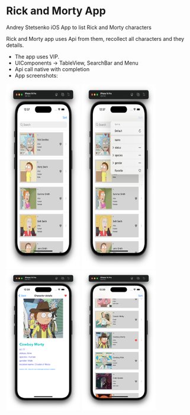 # Rick and Morty App
Andrey Stetsenko iOS App to list Rick and Morty characters

Rick and Morty app uses Api from them, recollect all characters and they details.
- The app uses VIP.
- UIComponents -> TableView, SearchBar and Menu
- Api call native with completion
- App screenshots:

<p align="left">
<img src="https://github.com/Andruxa7/RickAndMortyApp/blob/main/RickAndMorty_1.png" width="200" height="500"/>
<img src="https://github.com/Andruxa7/RickAndMortyApp/blob/main/RickAndMorty_2.png" width="200" height="500"/>
<img src="https://github.com/Andruxa7/RickAndMortyApp/blob/main/RickAndMorty_3.png" width="200"/>
<img src="https://github.com/Andruxa7/RickAndMortyApp/blob/main/RickAndMorty_4.png" width="200"/>
</p>

